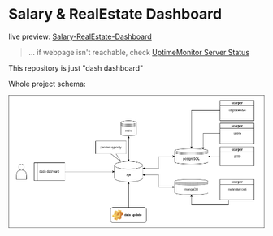# Salary & RealEstate Dashboard
live preview: [Salary-RealEstate-Dashboard](https://bit.ly/Salaries_and_real_estate_prices_in_Slovakia)

>... if webpage isn't reachable, check [UptimeMonitor Server Status](https://stats.uptimerobot.com/hAGNqUgDqs)

This repository is just "dash dashboard"

Whole project schema:

![schema](realestate_dash.png)
